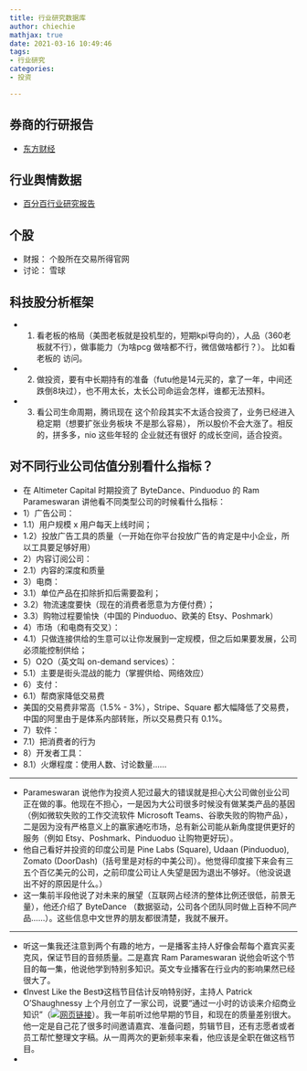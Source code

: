 ```yaml
---
title: 行业研究数据库
author: chiechie
mathjax: true
date: 2021-03-16 10:49:46
tags: 
- 行业研究
categories: 
- 投资

---
```



## 券商的行研报告

- [东方财经](http://data.eastmoney.com/report/industry.jshtml)

## 行业舆情数据

- [百分百行业研究报告](https://www.percent.cn/Resource/DataReport.html)


## 个股

- 财报： 个股所在交易所得官网
- 讨论： 雪球


## 科技股分析框架

- 1. 看老板的格局（美图老板就是投机型的，短期kpi导向的），人品（360老板就不行），做事能力（为啥pcg 做啥都不行，微信做啥都行？）。 比如看老板的 访问。 
- 2. 做投资，要有中长期持有的准备（futu他是14元买的，拿了一年，中间还跌倒8块过），也不用太长，太长公司命运会怎样，谁都无法预料。
- 3.  看公司生命周期，腾讯现在 这个阶段其实不太适合投资了，业务已经进入稳定期（想要扩张业务板块 不是那么容易）， 所以股价不会大涨了。相反的，拼多多，nio 这些年轻的 企业就还有很好 的成长空间，适合投资。


## 对不同行业公司估值分别看什么指标？
- 在 Altimeter Capital 时期投资了 ByteDance、Pinduoduo 的 Ram Parameswaran 讲他看不同类型公司的时候看什么指标：
- 1）广告公司：
- 1.1）用户规模 x 用户每天上线时间；
- 1.2）投放广告工具的质量（一开始在你平台投放广告的肯定是中小企业，所以工具要足够好用）
- 2）内容订阅公司：
- 2.1）内容的深度和质量
- 3）电商：
- 3.1）单位产品在扣除折扣后需要盈利；
- 3.2）物流速度要快（现在的消费者愿意为方便付费）；
- 3.3）购物过程要愉快（中国的 Pinduoduo、欧美的 Etsy、Poshmark）
- 4）市场（和电商有交叉）：
- 4.1）只做连接供给的生意可以让你发展到一定规模，但之后如果要发展，公司必须能控制供给；
- 5）O2O（英文叫 on-demand services）：
- 5.1）主要是街头混战的能力（掌握供给、网络效应）
- 6）支付：
- 6.1）帮商家降低交易费
- 美国的交易费非常高（1.5% - 3%），Stripe、Square 都大幅降低了交易费，中国的阿里由于是体系内部转账，所以交易费只有 0.1%。
- 7）软件：
- 7.1）把消费者的行为
- 8）开发者工具：
- 8.1）火爆程度：使用人数、讨论数量……
- --
- Parameswaran 说他作为投资人犯过最大的错误就是担心大公司做创业公司正在做的事。他现在不担心，一是因为大公司很多时候没有做某类产品的基因（例如微软失败的工作交流软件 Microsoft Teams、谷歌失败的购物产品），二是因为没有严格意义上的赢家通吃市场，总有新公司能从新角度提供更好的服务（例如 Etsy、Poshmark、Pinduoduo 让购物更好玩）。
- 他自己看好并投资的印度公司是 Pine Labs (Square), Udaan (Pinduoduo), Zomato (DoorDash)（括号里是对标的中美公司）。他觉得印度接下来会有三五个百亿美元的公司，之前印度公司让人失望是因为退出不够好。（他没说退出不好的原因是什么。）
- 这一集前半段他说了对未来的展望（互联网占经济的整体比例还很低，前景无量），他还介绍了 ByteDance （数据驱动，公司各个团队同时做上百种不同产品……）。这些信息中文世界的朋友都很清楚，我就不展开。
- --
- 听这一集我还注意到两个有趣的地方，一是播客主持人好像会帮每个嘉宾买麦克风，保证节目的音频质量。二是嘉宾 Ram Parameswaran 说他会听这个节目的每一集，他说他学到特别多知识。英文专业播客在行业内的影响果然已经很大了。
- 《Invest Like the Best》这档节目估计反响特别好，主持人 Patrick O’Shaughnessy 上个月创立了一家公司，说要“通过一小时的访谈来介绍商业知识”（[![](http://h5.sinaimg.cn/upload/2015/09/25/3/timeline_card_small_web_default.png)网页链接](http://t.cn/A6qdlf2n)）。我一年前听过他早期的节目，和现在的质量差别很大。他一定是自己花了很多时间邀请嘉宾、准备问题，剪辑节目，还有志愿者或者员工帮忙整理文字稿。从一周两次的更新频率来看，他应该是全职在做这档节目。
- 